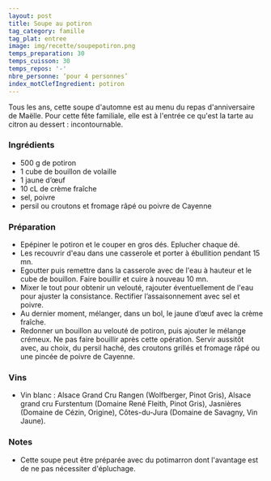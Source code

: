 ```yaml
---
layout: post
title: Soupe au potiron
tag_category: famille
tag_plat: entree
image: img/recette/soupepotiron.png
temps_preparation: 30
temps_cuisson: 30
temps_repos: '-'
nbre_personne: ‘pour 4 personnes’
index_motClefIngredient: potiron
---
```

Tous les ans, cette soupe d'automne est au menu du repas d'anniversaire de Maëlle. Pour cette fête familiale, elle est à l'entrée ce qu'est la tarte au citron au dessert : incontournable.

### Ingrédients
* 500 g de potiron
* 1 cube de bouillon de volaille
* 1 jaune d’œuf
* 10 cL de crème fraîche
* sel, poivre
* persil ou croutons et fromage râpé ou poivre de Cayenne

### Préparation
* Epépiner le potiron et le couper en gros dés. Eplucher chaque dé.
* Les recouvrir d'eau dans une casserole et porter à ébullition pendant 15 mn.
* Egoutter puis remettre dans la casserole avec de l'eau à hauteur et le cube de bouillon. Faire bouillir et cuire à nouveau 10 mn.
* Mixer le tout pour obtenir un velouté, rajouter éventuellement de l'eau pour ajuster la consistance. Rectifier  l’assaisonnement avec sel et poivre.
* Au dernier moment, mélanger, dans un bol, le jaune d’œuf avec la crème fraîche.
* Redonner un bouillon au velouté de potiron, puis ajouter le mélange crémeux. Ne pas faire bouillir après cette opération. Servir aussitôt avec, au choix, du persil haché, des croutons grillés et fromage râpé ou une pincée de poivre de Cayenne.

### Vins
* Vin blanc : Alsace Grand Cru Rangen (Wolfberger, Pinot Gris), Alsace grand cru Furstentum (Domaine René Fleith, Pinot Gris), Jasnières (Domaine de Cézin, Origine), Côtes-du-Jura (Domaine de Savagny, Vin Jaune).

### Notes
* Cette soupe peut être préparée avec du potimarron dont l'avantage est de ne pas nécessiter d'épluchage.
